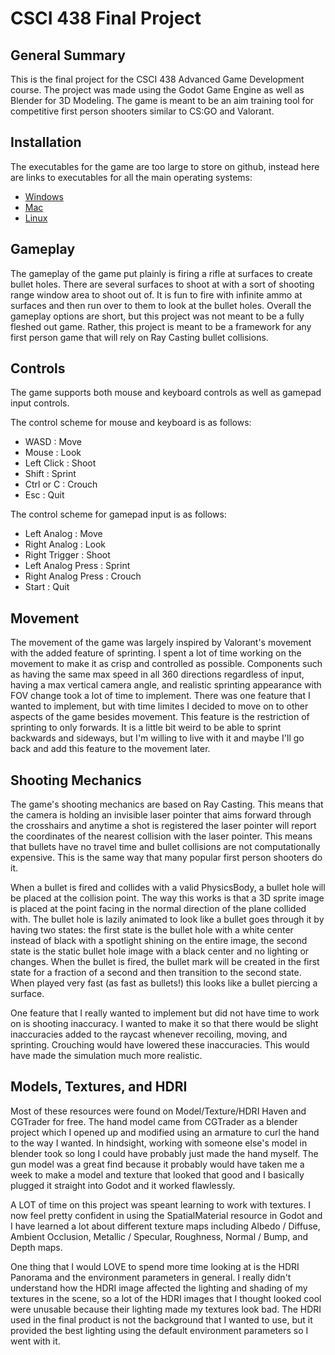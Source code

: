 # CSCI 438 Final Project

## General Summary

This is the final project for the CSCI 438 Advanced Game Development course. The project was made using the Godot Game Engine as well as Blender for 3D Modeling. The game is meant to be an aim training tool for competitive first person shooters similar to CS:GO and Valorant.

## Installation

The executables for the game are too large to store on github, instead here are links to executables for all the main operating systems:

- [Windows](https://drive.google.com/file/d/1SYeZhQCkGy4KUKJX6YrzTJkvQnI52XIt/view?usp=sharing)
- [Mac](https://drive.google.com/file/d/1oRpSWF2LL81OuqsdiAe5xmGdPDlTcLbE/view?usp=sharing)
- [Linux](https://drive.google.com/file/d/18g1IR6ughanVchPzaxSqAjhDBSaRr5ih/view?usp=sharing)

## Gameplay

The gameplay of the game put plainly is firing a rifle at surfaces to create bullet holes. There are several surfaces to shoot at with a sort of shooting range window area to shoot out of. It is fun to fire with infinite ammo at surfaces and then run over to them to look at the bullet holes. Overall the gameplay options are short, but this project was not meant to be a fully fleshed out game. Rather, this project is meant to be a framework for any first person game that will rely on Ray Casting bullet collisions. 

## Controls

The game supports both mouse and keyboard controls as well as gamepad input controls. 

The control scheme for mouse and keyboard is as follows:

- WASD : Move
- Mouse : Look
- Left Click : Shoot
- Shift : Sprint
- Ctrl or C : Crouch
- Esc : Quit

The control scheme for gamepad input is as follows:

- Left Analog : Move
- Right Analog : Look
- Right Trigger : Shoot
- Left Analog Press : Sprint
- Right Analog Press : Crouch
- Start : Quit

## Movement

The movement of the game was largely inspired by Valorant's movement with the added feature of sprinting. I spent a lot of time working on the movement to make it as crisp and controlled as possible. Components such as having the same max speed in all 360 directions regardless of input, having a max vertical camera angle, and realistic sprinting appearance with FOV change took a lot of time to implement. There was one feature that I wanted to implement, but with time limites I decided to move on to other aspects of the game besides movement. This feature is the restriction of sprinting to only forwards. It is a little bit weird to be able to sprint backwards and sideways, but I'm willing to live with it and maybe I'll go back and add this feature to the movement later.

## Shooting Mechanics

The game's shooting mechanics are based on Ray Casting. This means that the camera is holding an invisible laser pointer that aims forward through the crosshairs and anytime a shot is registered the laser pointer will report the coordinates of the nearest collision with the laser pointer. This means that bullets have no travel time and bullet collisions are not computationally expensive. This is the same way that many popular first person shooters do it.

When a bullet is fired and collides with a valid PhysicsBody, a bullet hole will be placed at the collision point. The way this works is that a 3D sprite image is placed at the point facing in the normal direction of the plane collided with. The bullet hole is lazily animated to look like a bullet goes through it by having two states: the first state is the bullet hole with a white center instead of black with a spotlight shining on the entire image, the second state is the static bullet hole image with a black center and no lighting or changes. When the bullet is fired, the bullet mark will be created in the first state for a fraction of a second and then transition to the second state. When played very fast (as fast as bullets!) this looks like a bullet piercing a surface.

One feature that I really wanted to implement but did not have time to work on is shooting inaccuracy. I wanted to make it so that there would be slight inaccuracies added to the raycast whenever recoiling, moving, and sprinting. Crouching would have lowered these inaccuracies. This would have made the simulation much more realistic.

## Models, Textures, and HDRI

Most of these resources were found on Model/Texture/HDRI Haven and CGTrader for free. The hand model came from CGTrader as a blender project which I opened up and modified using an armature to curl the hand to the way I wanted. In hindsight, working with someone else's model in blender took so long I could have probably just made the hand myself. The gun model was a great find because it probably would have taken me a week to make a model and texture that looked that good and I basically plugged it straight into Godot and it worked flawlessly.

A LOT of time on this project was speant learning to work with textures. I now feel pretty confident in using the SpatialMaterial resource in Godot and I have learned a lot about different texture maps including Albedo / Diffuse, Ambient Occlusion, Metallic / Specular, Roughness, Normal / Bump, and Depth maps. 

One thing that I would LOVE to spend more time looking at is the HDRI Panorama and the environment parameters in general. I really didn't understand how the HDRI image affected the lighting and shading of my textures in the scene, so a lot of the HDRI images that I thought looked cool were unusable because their lighting made my textures look bad. The HDRI used in the final product is not the background that I wanted to use, but it provided the best lighting using the default environment parameters so I went with it. 

